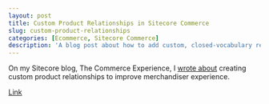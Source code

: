 ```yaml
---
layout: post
title: Custom Product Relationships in Sitecore Commerce
slug: custom-product-relationships
categories: [Ecommerce, Sitecore Commerce]
description: 'A blog post about how to add custom, closed-vocabulary relationship names'
---
```


On my Sitecore blog, The Commerce Experience, I [wrote about](http://www.sitecore.net/learn/blogs/technical-blogs/kelly-heard/posts/2015/08/custom-product-relationships-in-sitecore-commerce.aspx) creating custom product relationships to improve merchandiser experience.

[Link](http://www.sitecore.net/learn/blogs/technical-blogs/kelly-heard/posts/2015/08/custom-product-relationships-in-sitecore-commerce.aspx)